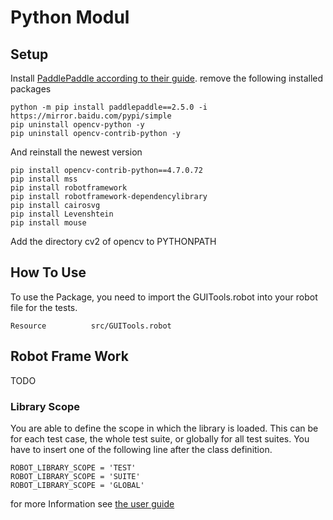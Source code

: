 # Python Modul
## Setup
Install [PaddlePaddle according to their guide](https://www.paddlepaddle.org.cn/en/install/quick?docurl=/documentation/docs/en/install/pip/windows-pip_en.html).
remove the following installed packages
```
python -m pip install paddlepaddle==2.5.0 -i https://mirror.baidu.com/pypi/simple
pip uninstall opencv-python -y
pip uninstall opencv-contrib-python -y
```
And reinstall the newest version
```
pip install opencv-contrib-python==4.7.0.72
pip install mss
pip install robotframework
pip install robotframework-dependencylibrary
pip install cairosvg
pip install Levenshtein
pip install mouse
```
Add the directory cv2 of opencv to PYTHONPATH
## How To Use
To use the Package, you need to import the GUITools.robot into your robot file for the tests.
```
Resource          src/GUITools.robot
```

## Robot Frame Work
TODO
### Library Scope
You are able to define the scope in which the library is loaded.
This can be for each test case, the whole test suite,
or globally for all test suites.
You have to insert one of the following line after the class definition.
```
ROBOT_LIBRARY_SCOPE = 'TEST'
ROBOT_LIBRARY_SCOPE = 'SUITE'
ROBOT_LIBRARY_SCOPE = 'GLOBAL'
```
for more Information see [the user guide](https://robotframework.org/robotframework/latest/RobotFrameworkUserGuide.html#creating-test-library-class-or-module "Robots Library Scope")


